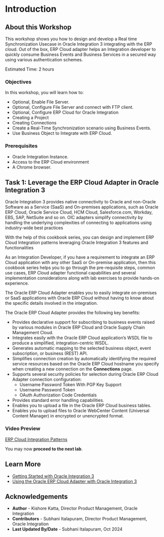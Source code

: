 # Introduction

## About this Workshop

This workshop shows you how to design and develop a Real time Synchronization Usecase in Oracle Integration 3 integrating with the ERP cloud. Out of the box, ERP Cloud adapter helps an Integration developer to quickly consume Business Events and Business Services in a secured way using various authentication schemes.

Estimated Time: 2 hours

### Objectives

In this workshop, you will learn how to:

* Optional, Enable File Server.
* Optional, Configure File Server and connect with FTP client.
* Optional, Configure ERP Cloud for Oracle Integration
* Creating a Project
* Creating Connections
* Create a Real-Time Synchronization scenario using Business Events.
* Use Business Object to Integrate with ERP Cloud.

### Prerequisites

* Oracle Integration Instance.
* Access to the ERP Cloud environment
* A Chrome browser.

## Task 1: Leverage the ERP Cloud Adapter in Oracle Integration 3

Oracle Integration 3 provides native connectivity to Oracle and non-Oracle Software as a Service (SaaS) and On-premises applications, such as Oracle ERP Cloud, Oracle Service Cloud, HCM Cloud, Salesforce.com, Workday, EBS, SAP, NetSuite and so on. OIC adapters simplify connectivity by handling the underlying complexities of connecting to applications using industry-wide best practices

With the help of this cookbook series, you can design and implement ERP Cloud Integration patterns leveraging Oracle Integration 3 features and functionalities

As an Integration Developer, if you have a requirement to integrate an ERP Cloud application with any other SaaS or On-premise application, then this cookbook series helps you to go through the pre-requisite steps, common use cases, ERP Cloud adapter functional capabilities and several implementation considerations along with lab exercises to provide hands-on experience.

The Oracle ERP Cloud Adapter enables you to easily integrate on-premises or SaaS applications with Oracle ERP Cloud without having to know about the specific details involved in the integration.

The Oracle ERP Cloud Adapter provides the following key benefits:

* Provides declarative support for subscribing to business events raised by various modules in Oracle ERP Cloud and Oracle Supply Chain Management Cloud.
* Integrates easily with the Oracle ERP Cloud application’s WSDL file to produce a simplified, integration-centric WSDL.
* Generates automatic mapping to the selected business object, event subscription, or business (REST) API.
* Simplifies connection creation by automatically identifying the required service resources based on the Oracle ERP Cloud hostname you specify when creating a new connection on the **Connections** page.
* Supports several security policies for selection during Oracle ERP Cloud Adapter connection configuration:
  * Username Password Token With PGP Key Support
  * Username Password Token
  * OAuth Authorization Code Credentials
* Provides standard error handling capabilities.
* Enables you to upload a file in the Oracle ERP Cloud business tables.
* Enables you to upload files to Oracle WebCenter Content (Universal Content Manager) in encrypted or unencrypted format.

### Video Preview

[ERP Cloud Integration Patterns](youtube:nKXbh2ZPuMI)

You may now **proceed to the next lab**.

## Learn More

* [Getting Started with Oracle Integration 3](https://docs.oracle.com/en/cloud/paas/application-integration/index.html)
* [Using the Oracle ERP Cloud Adapter with Oracle Integration 3](https://docs.oracle.com/en/cloud/paas/application-integration/erp-adapter/index.html)

## Acknowledgements

* **Author** - Kishore Katta, Director Product Management, Oracle Integration
* **Contributors** - Subhani Italapuram, Director Product Management, Oracle Integration
* **Last Updated By/Date** - Subhani Italapuram, Oct 2024
